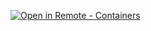 [![Open in Remote - Containers](https://img.shields.io/static/v1?label=Remot%20-%20Containers&message=Open&color=blue&logo=visualstudiocode)](https://vscode.dev/redirect?url=vscode://ms-vscode-remote.remote-containers/cloneInVolume?ur1=git@github.com:jmelsbach/dev-container-test.git)